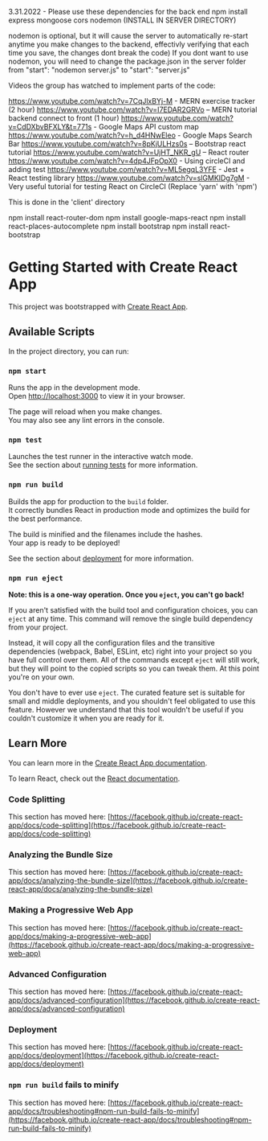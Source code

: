 3.31.2022 - Please use these dependencies for the back end
npm install express mongoose cors nodemon (INSTALL IN SERVER DIRECTORY)

nodemon is optional, but it will cause the server to automatically re-start anytime you make changes to the backend, effectivly verifying that each time you save, the changes dont break the code)
If you dont want to use nodemon, you will need to change the package.json in the server folder from "start": "nodemon server.js" to "start": "server.js"

Videos the group has watched to implement parts of the code:

https://www.youtube.com/watch?v=7CqJlxBYj-M - MERN exercise tracker (2 hour)
https://www.youtube.com/watch?v=I7EDAR2GRVo – MERN tutorial backend connect to front (1 hour)
https://www.youtube.com/watch?v=CdDXbvBFXLY&t=771s - Google Maps API custom map
https://www.youtube.com/watch?v=h_d4HNwEleo - Google Maps Search Bar
https://www.youtube.com/watch?v=8pKjULHzs0s – Bootstrap react tutorial
https://www.youtube.com/watch?v=UjHT_NKR_gU – React router
https://www.youtube.com/watch?v=4dp4JFpOpX0 - Using circleCI and adding test
https://www.youtube.com/watch?v=ML5egqL3YFE - Jest + React testing library
https://www.youtube.com/watch?v=slGMKIDg7gM - Very useful tutorial for testing React on CircleCI (Replace 'yarn' with 'npm')

This is done in the 'client' directory

npm install react-router-dom
npm install google-maps-react
npm install react-places-autocomplete
npm install bootstrap
npm install react-bootstrap

# Getting Started with Create React App

This project was bootstrapped with [Create React App](https://github.com/facebook/create-react-app).

## Available Scripts

In the project directory, you can run:

### `npm start`

Runs the app in the development mode.\
Open [http://localhost:3000](http://localhost:3000) to view it in your browser.

The page will reload when you make changes.\
You may also see any lint errors in the console.

### `npm test`

Launches the test runner in the interactive watch mode.\
See the section about [running tests](https://facebook.github.io/create-react-app/docs/running-tests) for more information.

### `npm run build`

Builds the app for production to the `build` folder.\
It correctly bundles React in production mode and optimizes the build for the best performance.

The build is minified and the filenames include the hashes.\
Your app is ready to be deployed!

See the section about [deployment](https://facebook.github.io/create-react-app/docs/deployment) for more information.

### `npm run eject`

**Note: this is a one-way operation. Once you `eject`, you can't go back!**

If you aren't satisfied with the build tool and configuration choices, you can `eject` at any time. This command will remove the single build dependency from your project.

Instead, it will copy all the configuration files and the transitive dependencies (webpack, Babel, ESLint, etc) right into your project so you have full control over them. All of the commands except `eject` will still work, but they will point to the copied scripts so you can tweak them. At this point you're on your own.

You don't have to ever use `eject`. The curated feature set is suitable for small and middle deployments, and you shouldn't feel obligated to use this feature. However we understand that this tool wouldn't be useful if you couldn't customize it when you are ready for it.

## Learn More

You can learn more in the [Create React App documentation](https://facebook.github.io/create-react-app/docs/getting-started).

To learn React, check out the [React documentation](https://reactjs.org/).

### Code Splitting

This section has moved here: [https://facebook.github.io/create-react-app/docs/code-splitting](https://facebook.github.io/create-react-app/docs/code-splitting)

### Analyzing the Bundle Size

This section has moved here: [https://facebook.github.io/create-react-app/docs/analyzing-the-bundle-size](https://facebook.github.io/create-react-app/docs/analyzing-the-bundle-size)

### Making a Progressive Web App

This section has moved here: [https://facebook.github.io/create-react-app/docs/making-a-progressive-web-app](https://facebook.github.io/create-react-app/docs/making-a-progressive-web-app)

### Advanced Configuration

This section has moved here: [https://facebook.github.io/create-react-app/docs/advanced-configuration](https://facebook.github.io/create-react-app/docs/advanced-configuration)

### Deployment

This section has moved here: [https://facebook.github.io/create-react-app/docs/deployment](https://facebook.github.io/create-react-app/docs/deployment)

### `npm run build` fails to minify

This section has moved here: [https://facebook.github.io/create-react-app/docs/troubleshooting#npm-run-build-fails-to-minify](https://facebook.github.io/create-react-app/docs/troubleshooting#npm-run-build-fails-to-minify)
